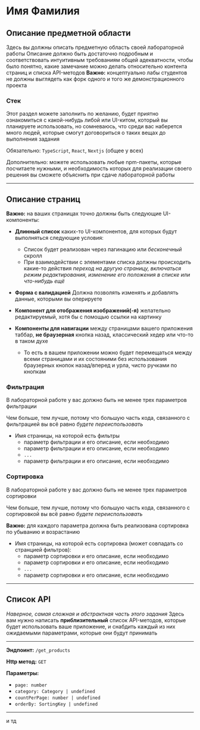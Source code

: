 # Имя Фамилия

## Описание предметной области

Здесь вы должны описать предметную область своей лабораторной работы
Описание должно быть достаточно подробным и соответствовать интуитивным требованиям общей адекватности, чтобы было понятно, какие замечание можно делать относительно контента страниц и списка API-методов
**Важно:** концептуально лабы студентов не должны выглядеть как форк одного и того же демонстрационного проекта

### Стек

Этот раздел можете заполнить по желанию, будет приятно ознакомиться с какой-нибудь либой или UI-китом, который вы планируете использовать, но сомневаюсь, что среди вас наберется много людей, которые смогут договориться о таких вещах до выполнения задания

Обязательно: `TypeScript`, `React`, `Nextjs` (общее у всех)

Дополнительно: можете использовать любые npm-пакеты, которые посчитаете нужными, и необходимость которых для реализации своего решения вы сможете объяснить при сдаче лабораторной работы

---

## Описание страниц

**Важно:** на ваших страницах точно должны быть следующие UI-компоненты:

- **Длинный список** каких-то UI-компонентов, для которых будут выполняться следующие условия:
  - Список будет реализован через пагинацию или _бесконечный_ скролл
  - При взаимодействии с элементами списка должны происходить какие-то действия
    _переход на другую страницу, включаться режим редактирования, изменение его положения в списке или что-нибудь ещё_
- **Форма с валидацией**
  Должна позволять изменять и добавлять данные, которыми вы оперируете
- **Компонент для отображения изображений(-я)**
  желательно редактируемый, хотя бы с помощью ссылки на картинку
- **Компоненты для навигации** между страницами вашего приложения
  таббар, **не браузерная** кнопка назад, классический хедер или что-то в таком духе

  - То есть в вашем приложении можно будет перемещаться между всеми страницами и их состояними без использования браузерных кнопок назад/вперед и урла, чисто ручками по кнопкам

### Фильтрация

В лабораторной работе у вас должно быть не менее трех параметров фильтрации

Чем больше, тем лучше, потому что большую часть кода, связанного с фильтрацией вы всё равно _будете переиспользовать_

- Имя страницы, на которой есть фильтры
  - параметр фильтрации и его описание, если необходимо
  - параметр фильтрации и его описание, если необходимо
  - `...`
  - параметр фильтрации и его описание, если необходимо

### Сортировка

В лабораторной работе у вас должно быть не менее трех параметров сортировки

Чем больше, тем лучше, потому что большую часть кода, связанного с сортировкой вы всё равно _будете переиспользовать_

**Важно:** для каждого параметра должна быть реализована сортировка по убыванию и возрастанию

- Имя страницы, на которой есть сортировка (может совпадать со странцией фильтров):
  - параметр сортировки и его описание, если необходимо
  - параметр сортировки и его описание, если необходимо
  - `...`
  - параметр сортировки и его описание, если необходимо

---

## Список API

_Наверное, самая сложная и абстрактная часть этого задания_
Здесь вам нужно написать **приблизительный** список API-методов, которые будет использовать ваше приложение, и снабдить каждый из них ожидаемыми параметрами, которые они будут принимать

---

**Эндпоинт:** `/get_products`

**Http метод:** `GET`

**Параметры:**

- `page: number`
- `category: Category | undefined`
- `countPerPage: number | undefined`
- `orderBy: SortingKey | undefined`

---

и тд
